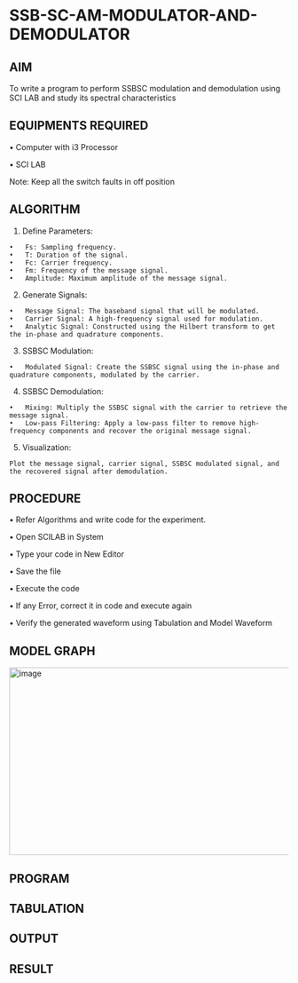 # SSB-SC-AM-MODULATOR-AND-DEMODULATOR
## AIM

To write a program to perform SSBSC modulation and demodulation using SCI LAB and study its spectral characteristics
## EQUIPMENTS REQUIRED

•	Computer with i3 Processor

•	SCI LAB

Note: Keep all the switch faults in off position

## ALGORITHM
  1.	Define Parameters:
     
    •	Fs: Sampling frequency.
    •	T: Duration of the signal.
    •	Fc: Carrier frequency.
    •	Fm: Frequency of the message signal.
    •	Amplitude: Maximum amplitude of the message signal.
    
  2.	Generate Signals:
     
    •	Message Signal: The baseband signal that will be modulated.
    •	Carrier Signal: A high-frequency signal used for modulation.
    •	Analytic Signal: Constructed using the Hilbert transform to get the in-phase and quadrature components.

  3.	SSBSC Modulation:
     
    •	Modulated Signal: Create the SSBSC signal using the in-phase and quadrature components, modulated by the carrier.

  4.	SSBSC Demodulation:
     
    •	Mixing: Multiply the SSBSC signal with the carrier to retrieve the message signal.
    •	Low-pass Filtering: Apply a low-pass filter to remove high-frequency components and recover the original message signal.

  5.	Visualization:
     
    Plot the message signal, carrier signal, SSBSC modulated signal, and the recovered signal after demodulation.

## PROCEDURE

  •	Refer Algorithms and write code for the experiment.
  
  •	Open SCILAB in System
  
  •	Type your code in New Editor
  
  •	Save the file
   
  •	Execute the code
  
  •	If any Error, correct it in code and execute again
  
  •	Verify the generated waveform using Tabulation and Model Waveform
## MODEL GRAPH
<img width="747" height="338" alt="image" src="https://github.com/user-attachments/assets/dd117c5d-ee32-47c7-946c-df6180b0d33f" />

## PROGRAM

## TABULATION

## OUTPUT

## RESULT


